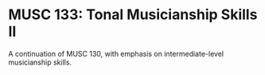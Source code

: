 # MUSC 133: Tonal Musicianship Skills II

A continuation of MUSC 130, with emphasis on intermediate-level musicianship skills.
